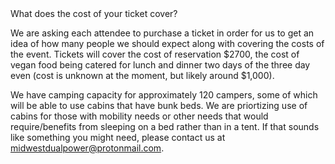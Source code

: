 <summary>What does the cost of your ticket cover?</summary>

We are asking each attendee to purchase a ticket in order for us to get an idea of how many people we should expect along with covering the costs of the event. Tickets will cover the cost of reservation $2700, the cost of vegan food being catered for lunch and dinner two days of the three day even (cost is unknown at the moment, but likely around $1,000).

We have camping capacity for approximately 120 campers, some of which will be able to use cabins that have bunk beds. We are priortizing use of cabins for those with mobility needs or other needs that would require/benefits from sleeping on a bed rather than in a tent. If that sounds like something you might need, please contact us at midwestdualpower@protonmail.com. 